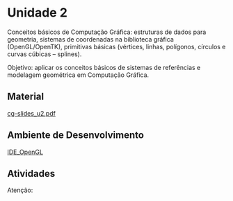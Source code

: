 [Atividade1A]:
[Atividade1B]:

# Unidade 2  

Conceitos básicos de Computação Gráfica: estruturas de dados para geometria, sistemas de coordenadas na biblioteca gráfica (OpenGL/OpenTK), primitivas básicas (vértices, linhas, polígonos, círculos e curvas cúbicas – splines).  

Objetivo: aplicar os conceitos básicos de sistemas de referências e modelagem geométrica em Computação Gráfica.  

## Material  

[cg-slides_u2.pdf](./cg-slides_u2.pdf "cg-slides_u2.pdf")  

## Ambiente de Desenvolvimento

[IDE_OpenGL](IDE.md "IDE_OpenGL")  

## Atividades  

Atenção:  
